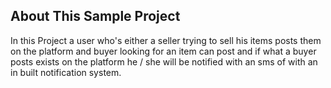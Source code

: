 ## About This Sample Project

In this Project a user who's either a seller trying to sell his items posts them on the platform and buyer looking for an item can post and if what a buyer posts exists on the platform he / she will be notified with an sms of with an in built notification system.

